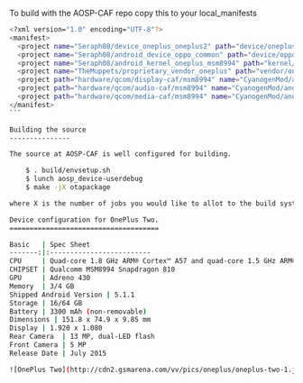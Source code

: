 To build with the AOSP-CAF repo copy this to your local_manifests
````bash
<?xml version="1.0" encoding="UTF-8"?>
<manifest>
  <project name="Seraph08/device_oneplus_oneplus2" path="device/oneplus/oneplus2" remote="github" revision="caf" />
  <project name="Seraph08/android_device_oppo_common" path="device/oppo/common" remote="github" revision="m6.0" />
  <project name="Seraph08/android_kernel_oneplus_msm8994" path="kernel/oneplus/msm8994" remote="github" revision="cm-13.0" />
  <project name="TheMuppets/proprietary_vendor_oneplus" path="vendor/oneplus" remote="github" revision="cm-13.0" />
  <project path="hardware/qcom/display-caf/msm8994" name="CyanogenMod/android_hardware_qcom_display" groups="pdk,qcom,qcom_display" remote="github" revision="cm-13.0-caf-8994" />
  <project path="hardware/qcom/audio-caf/msm8994" name="CyanogenMod/android_hardware_qcom_audio" groups="qcom,qcom_audio" remote="github" revision="cm-13.0-caf-8994" />
  <project path="hardware/qcom/media-caf/msm8994" name="CyanogenMod/android_hardware_qcom_media" groups="qcom" remote="github" revision="cm-13.0-caf-8994" />
</manifest>
```

Building the source
---------------

The source at AOSP-CAF is well configured for building.

    $ . build/envsetup.sh
    $ lunch aosp_device-userdebug
    $ make -jX otapackage

where X is the number of jobs you would like to allot to the build system.

Device configuration for OnePlus Two.
=====================================

Basic   | Spec Sheet
-------:|:-------------------------
CPU     | Quad-core 1.8 GHz ARM® Cortex™ A57 and quad-core 1.5 GHz ARM® Cortex™ A53
CHIPSET | Qualcomm MSM8994 Snapdragon 810
GPU     | Adreno 430
Memory  | 3/4 GB
Shipped Android Version | 5.1.1
Storage | 16/64 GB
Battery | 3300 mAh (non-removable)
Dimensions | 151.8 x 74.9 x 9.85 mm
Display | 1.920 x 1.080
Rear Camera  | 13 MP, dual-LED flash
Front Camera | 5 MP
Release Date | July 2015

![OnePlus Two](http://cdn2.gsmarena.com/vv/pics/oneplus/oneplus-two-1.jpg "OnePlus Two")
